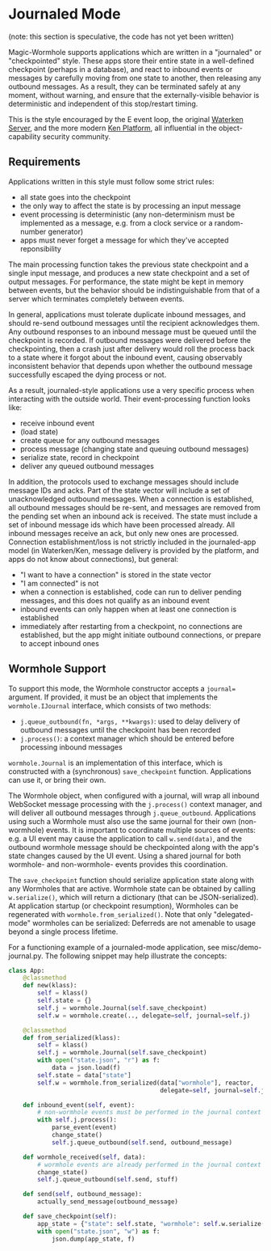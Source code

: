 # Journaled Mode

(note: this section is speculative, the code has not yet been written)

Magic-Wormhole supports applications which are written in a "journaled" or
"checkpointed" style. These apps store their entire state in a well-defined
checkpoint (perhaps in a database), and react to inbound events or messages
by carefully moving from one state to another, then releasing any outbound
messages. As a result, they can be terminated safely at any moment, without
warning, and ensure that the externally-visible behavior is deterministic and
independent of this stop/restart timing.

This is the style encouraged by the E event loop, the
original [Waterken Server](http://waterken.sourceforge.net/), and the more
modern [Ken Platform](http://web.eecs.umich.edu/~tpkelly/Ken/), all
influential in the object-capability security community.

## Requirements

Applications written in this style must follow some strict rules:

* all state goes into the checkpoint
* the only way to affect the state is by processing an input message
* event processing is deterministic (any non-determinism must be implemented
  as a message, e.g. from a clock service or a random-number generator)
* apps must never forget a message for which they've accepted reponsibility

The main processing function takes the previous state checkpoint and a single
input message, and produces a new state checkpoint and a set of output
messages. For performance, the state might be kept in memory between events,
but the behavior should be indistinguishable from that of a server which
terminates completely between events.

In general, applications must tolerate duplicate inbound messages, and should
re-send outbound messages until the recipient acknowledges them. Any outbound
responses to an inbound message must be queued until the checkpoint is
recorded. If outbound messages were delivered before the checkpointing, then
a crash just after delivery would roll the process back to a state where it
forgot about the inbound event, causing observably inconsistent behavior that
depends upon whether the outbound message successfully escaped the dying
process or not.

As a result, journaled-style applications use a very specific process when
interacting with the outside world. Their event-processing function looks
like:

* receive inbound event
* (load state)
* create queue for any outbound messages
* process message (changing state and queuing outbound messages)
* serialize state, record in checkpoint
* deliver any queued outbound messages

In addition, the protocols used to exchange messages should include message
IDs and acks. Part of the state vector will include a set of unacknowledged
outbound messages. When a connection is established, all outbound messages
should be re-sent, and messages are removed from the pending set when an
inbound ack is received. The state must include a set of inbound message ids
which have been processed already. All inbound messages receive an ack, but
only new ones are processed. Connection establishment/loss is not strictly
included in the journaled-app model (in Waterken/Ken, message delivery is
provided by the platform, and apps do not know about connections), but
general:

* "I want to have a connection" is stored in the state vector
* "I am connected" is not
* when a connection is established, code can run to deliver pending messages,
  and this does not qualify as an inbound event
* inbound events can only happen when at least one connection is established
* immediately after restarting from a checkpoint, no connections are
  established, but the app might initiate outbound connections, or prepare to
  accept inbound ones

## Wormhole Support

To support this mode, the Wormhole constructor accepts a `journal=` argument.
If provided, it must be an object that implements the `wormhole.IJournal`
interface, which consists of two methods:

* `j.queue_outbound(fn, *args, **kwargs)`: used to delay delivery of outbound
  messages until the checkpoint has been recorded
* `j.process()`: a context manager which should be entered before processing
  inbound messages

`wormhole.Journal` is an implementation of this interface, which is
constructed with a (synchronous) `save_checkpoint` function. Applications can
use it, or bring their own.

The Wormhole object, when configured with a journal, will wrap all inbound
WebSocket message processing with the `j.process()` context manager, and will
deliver all outbound messages through `j.queue_outbound`. Applications using
such a Wormhole must also use the same journal for their own (non-wormhole)
events. It is important to coordinate multiple sources of events: e.g. a UI
event may cause the application to call `w.send(data)`, and the outbound
wormhole message should be checkpointed along with the app's state changes
caused by the UI event. Using a shared journal for both wormhole- and
non-wormhole- events provides this coordination.

The `save_checkpoint` function should serialize application state along with
any Wormholes that are active. Wormhole state can be obtained by calling
`w.serialize()`, which will return a dictionary (that can be
JSON-serialized). At application startup (or checkpoint resumption),
Wormholes can be regenerated with `wormhole.from_serialized()`. Note that
only "delegated-mode" wormholes can be serialized: Deferreds are not amenable
to usage beyond a single process lifetime.

For a functioning example of a journaled-mode application, see
misc/demo-journal.py. The following snippet may help illustrate the concepts:

```python
class App:
    @classmethod
    def new(klass):
        self = klass()
        self.state = {}
        self.j = wormhole.Journal(self.save_checkpoint)
        self.w = wormhole.create(.., delegate=self, journal=self.j)

    @classmethod
    def from_serialized(klass):
        self = klass()
        self.j = wormhole.Journal(self.save_checkpoint)
        with open("state.json", "r") as f:
            data = json.load(f)
        self.state = data["state"]
        self.w = wormhole.from_serialized(data["wormhole"], reactor,
                                          delegate=self, journal=self.j)

    def inbound_event(self, event):
        # non-wormhole events must be performed in the journal context
        with self.j.process():
            parse_event(event)
            change_state()
            self.j.queue_outbound(self.send, outbound_message)

    def wormhole_received(self, data):
        # wormhole events are already performed in the journal context
        change_state()
        self.j.queue_outbound(self.send, stuff)

    def send(self, outbound_message):
        actually_send_message(outbound_message)

    def save_checkpoint(self):
        app_state = {"state": self.state, "wormhole": self.w.serialize()}
        with open("state.json", "w") as f:
            json.dump(app_state, f)
```
